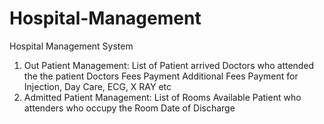 # Hospital-Management
Hospital Management System
1) Out Patient Management:
     List of Patient arrived
     Doctors who attended the the patient
     Doctors Fees Payment
     Additional Fees Payment for Injection, Day Care, ECG, X RAY etc
2) Admitted Patient Management: 
    List of Rooms Available
    Patient who attenders who occupy the Room
    Date of Discharge





